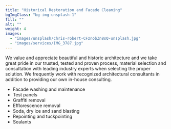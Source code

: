 ```yaml
---
title: "Historical Restoration and Facade Cleaning"
bgImgClass: "bg-img-unsplash-1"
fill: ""
alt: ""
weight: 4
images:
  - "images/unsplash/chris-robert-CFznobZn8sQ-unsplash.jpg"
  - "images/services/IMG_3787.jpg"
---
```


We value and appreciate beautiful and historic architecture and we take great pride in our trusted, tested and proven process, material selection and consultation with leading industry experts when selecting the proper solution. We frequently work with recognized architectural consultants in addition to providing our own in-house consulting.

- Facade washing and maintenance
- Test panels
- Graffiti removal
- Efflorescence removal
- Soda, dry ice and sand blasting
- Repointing and tuckpointing
- Sealants
